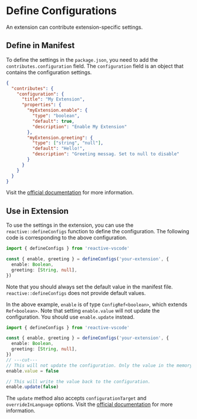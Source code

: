 # Define Configurations

An extension can contribute extension-specific settings.

## Define in Manifest

To define the settings in the `package.json`, you need to add the `contributes.configuration` field. The `configuration` field is an object that contains the configuration settings.

```json
{
  "contributes": {
    "configuration": {
      "title": "My Extension",
      "properties": {
        "myExtension.enable": {
          "type": "boolean",
          "default": true,
          "description": "Enable My Extension"
        },
        "myExtension.greeting": {
          "type": ["string", "null"],
          "default": "Hello!",
          "description": "Greeting messag. Set to null to disable"
        }
      }
    }
  }
}
```

Visit the [official documentation](https://code.visualstudio.com/api/references/contribution-points#contributes.configuration) for more information.

## Use in Extension

To use the settings in the extension, you can use the `reactive::defineConfigs` function to define the configuration. The following code is corresponding to the above configuration.

```ts
import { defineConfigs } from 'reactive-vscode'

const { enable, greeting } = defineConfigs('your-extension', {
  enable: Boolean,
  greeting: [String, null],
})
```

Note that you should always set the default value in the manifest file. `reactive::defineConfigs` does not provide default values.

In the above example, `enable` is of type `ConfigRef<boolean>`, which extends `Ref<boolean>`. Note that setting `enable.value` will not update the configuration. You should use `enable.update` instead.

```ts
import { defineConfigs } from 'reactive-vscode'

const { enable, greeting } = defineConfigs('your-extension', {
  enable: Boolean,
  greeting: [String, null],
})
// ---cut---
// This will not update the configuration. Only the value in the memory is changed.
enable.value = false

// This will write the value back to the configuration.
enable.update(false)
```

The `update` method also accepts `configurationTarget` and `overrideInLanguage` options. Visit the [official documentation](https://code.visualstudio.com/api/references/vscode-api#WorkspaceConfiguration.update) for more information.
